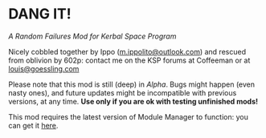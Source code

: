 # DANG IT!
*A Random Failures Mod for Kerbal Space Program*

Nicely cobbled together by Ippo (m.ippolito@outlook.com)
and rescued from oblivion by 602p: contact me on the KSP forums at Coffeeman or at <louis@goessling.com>

Please note that this mod is still (deep) in *Alpha*. Bugs might happen (even nasty ones), and future updates might be incompatible with previous versions, at any time.
**Use only if you are ok with testing unfinished mods!**

This mod requires the latest version of Module Manager to function: you can get it [here](http://forum.kerbalspaceprogram.com/threads/55219-Module-Manager-1-5-6-%28Jan-6%29). 
